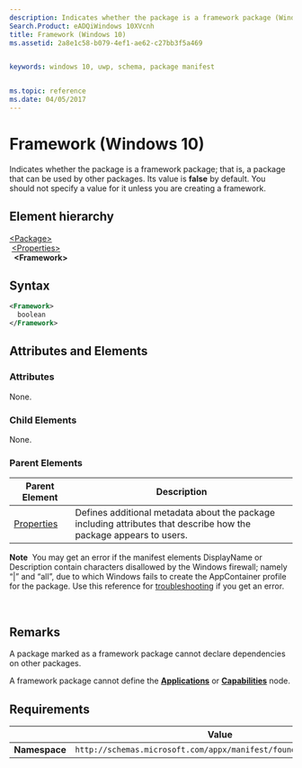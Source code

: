 ```yaml
---
description: Indicates whether the package is a framework package (Windows 10).
Search.Product: eADQiWindows 10XVcnh
title: Framework (Windows 10)
ms.assetid: 2a8e1c58-b079-4ef1-ae62-c27bb3f5a469


keywords: windows 10, uwp, schema, package manifest


ms.topic: reference
ms.date: 04/05/2017
---
```


# Framework (Windows 10)


Indicates whether the package is a framework package; that is, a package that can be used by other packages. Its value is **false** by default. You should not specify a value for it unless you are creating a framework.

## Element hierarchy

[\<Package\>](element-package.md)<br/>
&nbsp;[\<Properties\>](element-properties.md)<br/>
&nbsp;&nbsp;**\<Framework\>**

## Syntax

```xml
<Framework>
  boolean
</Framework>
```

## Attributes and Elements


### Attributes

None.

### Child Elements

None.

### Parent Elements

| Parent Element | Description |
|--|--|
|[Properties](element-properties.md)|Defines additional metadata about the package including attributes that describe how the package appears to users.|



<strong>Note</strong>  You may get an error if the manifest elements DisplayName or Description contain characters disallowed by the Windows firewall; namely “|” and “all”, due to which Windows fails to create the AppContainer profile for the package. Use this reference for [troubleshooting](/windows/win32/appxpkg/troubleshooting) if you get an error.

 

## Remarks

A package marked as a framework package cannot declare dependencies on other packages.

A framework package cannot define the [**Applications**](element-applications.md) or [**Capabilities**](element-capabilities.md) node.

## Requirements

|   | Value |
|--|--|
| **Namespace** | `http://schemas.microsoft.com/appx/manifest/foundation/windows10` |


 

 
